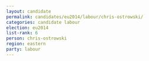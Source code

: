 ```yaml
---
layout: candidate
permalink: candidates/eu2014/labour/chris-ostrowski/
categories: candidate labour
election: eu2014
list-rank: 6
person: chris-ostrowski
region: eastern
party: labour
---
```

